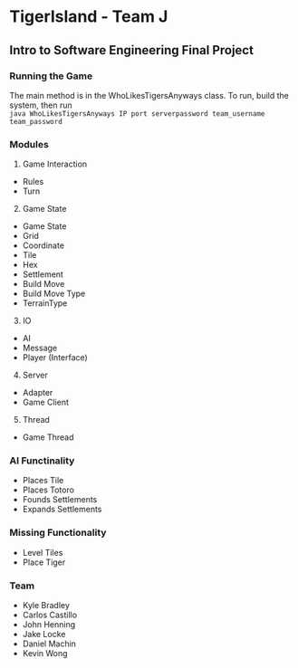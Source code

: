 # TigerIsland - Team J
## Intro to Software Engineering Final Project
### Running the Game  
The main method is in the WhoLikesTigersAnyways class. To run, build the system, then run  
`java WhoLikesTigersAnyways IP port serverpassword team_username team_password`

### Modules
1. Game Interaction
 - Rules
 - Turn
2. Game State
 - Game State
 - Grid
 - Coordinate
 - Tile
 - Hex
 - Settlement
 - Build Move
 - Build Move Type
 - TerrainType
3. IO 
 - AI
 - Message
 - Player (Interface)
4. Server
 - Adapter
 - Game Client
5. Thread
 - Game Thread
 
### AI Functinality
- Places Tile
- Places Totoro
- Founds Settlements
- Expands Settlements

### Missing Functionality
- Level Tiles
- Place Tiger

### Team
- Kyle Bradley
- Carlos Castillo
- John Henning
- Jake Locke
- Daniel Machin
- Kevin Wong
